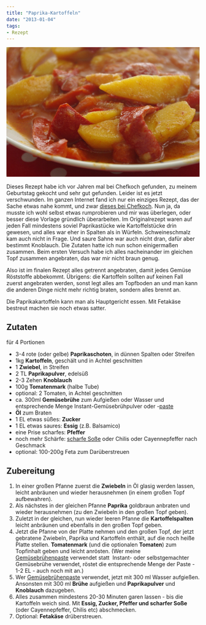 ```yaml
---
title: "Paprika-Kartoffeln"
date: "2013-01-04" 
tags:
- Rezept
---
```


[![paprika-kartoffeln](images/paprika-kartoffeln.jpg)](http://apfeleimer.wordpress.com/2013/01/05/paprika-kartoffeln/paprika-kartoffeln/)

Dieses Rezept habe ich vor Jahren mal bei Chefkoch gefunden, zu meinem Geburtstag gekocht und sehr gut gefunden. Leider ist es jetzt verschwunden. Im ganzen Internet fand ich nur ein einziges Rezept, das der Sache etwas nahe kommt, und zwar [dieses bei Chefkoch](http://www.chefkoch.de/rezepte/1571931264708758/Paprika-Kartoffeln.html). Nun ja, da musste ich wohl selbst etwas rumprobieren und mir was überlegen, oder besser diese Vorlage gründlich überarbeiten. Im Originalrezept waren auf jeden Fall mindestens soviel Paprikastücke wie Kartoffelstücke drin gewesen, und alles war eher in Spalten als in Würfeln. Schweineschmalz kam auch nicht in Frage. Und saure Sahne war auch nicht dran, dafür aber bestimmt Knoblauch. Die Zutaten hatte ich nun schon einigermaßen zusammen. Beim ersten Versuch habe ich alles nacheinander im gleichen Topf zusammen angebraten, das war mir nicht braun genug.

Also ist im finalen Rezept alles getrennt angebraten, damit jedes Gemüse Röststoffe abbekommt. Übrigens: die Kartoffeln sollten auf keinen Fall zuerst angebraten werden, sonst legt alles am Topfboden an und man kann die anderen Dinge nicht mehr richtig braten, sondern alles brennt an.

Die Paprikakartoffeln kann man als Hauptgericht essen. Mit Fetakäse bestreut machen sie noch etwas satter.

## Zutaten

für 4 Portionen

- 3-4 rote (oder gelbe) **Paprikaschoten**, in dünnen Spalten oder Streifen
- 1kg **Kartoffeln**, geschält und in Achtel geschnitten
- 1 **Zwiebel**, in Streifen
- 2 TL **Paprikapulver**, edelsüß
- 2-3 Zehen **Knoblauch**
- 100g **Tomatenmark** (halbe Tube)
- optional: 2 Tomaten, in Achtel geschnitten
- ca. 300ml **Gemüsebrühe** zum Aufgießen oder Wasser und entsprechende Menge Instant-Gemüsebrühpulver oder -[paste](http://apfeleimer.wordpress.com/2012/10/14/gemusebruhe-paste-eingemachtes-suppengewurz-und-inoffizieller-dreckwegtag/ "Gemüsebrühe-Paste / eingemachtes Suppengewürz und inoffizieller Dreckwegtag")
- **Öl** zum Braten
- 1 EL etwas süßes: **Zucker**
- 1 EL etwas saures: **Essig** (z.B. Balsamico)
- eine Prise scharfes: **Pfeffer**
- noch mehr Schärfe: [scharfe Soße](http://apfeleimer.wordpress.com/2012/06/27/2-miniprojekte-eistee-mit-sirup-und-scharfe-sose/ "2 Miniprojekte: Eistee mit Sirup und scharfe Soße") oder Chilis oder Cayennepfeffer nach Geschmack
- optional: 100-200g Feta zum Darüberstreuen

## Zubereitung

1. In einer großen Pfanne zuerst die **Zwiebeln** in Öl glasig werden lassen, leicht anbräunen und wieder herausnehmen (in einem großen Topf aufbewahren).
2. Als nächstes in der gleichen Pfanne **Paprika** goldbraun anbraten und wieder herausnehmen (zu den Zwiebeln in den großen Topf geben).
3. Zuletzt in der gleichen, nun wieder leeren Pfanne die **Kartoffelspalten** leicht anbräunen und ebenfalls in den großen Topf geben.
4. Jetzt die Pfanne von der Platte nehmen und den großen Topf, der jetzt gebratene Zwiebeln, Paprika und Kartoffeln enthält, auf die noch heiße Platte stellen. **Tomatenmark** (und die optionalen **Tomaten**) zum Topfinhalt geben und leicht anrösten. (Wer meine [Gemüsebrühenpaste](http://apfeleimer.wordpress.com/2012/10/14/gemusebruhe-paste-eingemachtes-suppengewurz-und-inoffizieller-dreckwegtag/ "Gemüsebrühe-Paste / eingemachtes Suppengewürz und inoffizieller Dreckwegtag") verwendet statt  Instant- oder selbstgemachter Gemüsebrühe verwendet, röstet die entsprechende Menge der Paste - 1-2 EL - auch noch mit an.)
5. Wer [Gemüsebrühenpaste](http://apfeleimer.wordpress.com/2012/10/14/gemusebruhe-paste-eingemachtes-suppengewurz-und-inoffizieller-dreckwegtag/ "Gemüsebrühe-Paste / eingemachtes Suppengewürz und inoffizieller Dreckwegtag") verwendet, jetzt mit 300 ml Wasser aufgießen. Ansonsten mit 300 ml **Brühe** aufgießen und **Paprikapulver** und **Knoblauch** dazugeben.
6. Alles zusammen mindestens 20-30 Minuten garen lassen - bis die Kartoffeln weich sind. Mit **Essig, Zucker, Pfeffer und scharfer Soße** (oder Cayennepfeffer, Chilis etc) abschmecken.
7. Optional: **Fetakäse** drüberstreuen.
